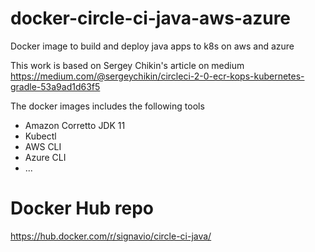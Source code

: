 # docker-circle-ci-java-aws-azure
Docker image to build and deploy java apps to k8s on aws and azure

This work is based on Sergey Chikin's article on medium
https://medium.com/@sergeychikin/circleci-2-0-ecr-kops-kubernetes-gradle-53a9ad1d63f5

The docker images includes the following tools
- Amazon Corretto JDK 11
- Kubectl
- AWS CLI
- Azure CLI
- ...

# Docker Hub repo
https://hub.docker.com/r/signavio/circle-ci-java/
